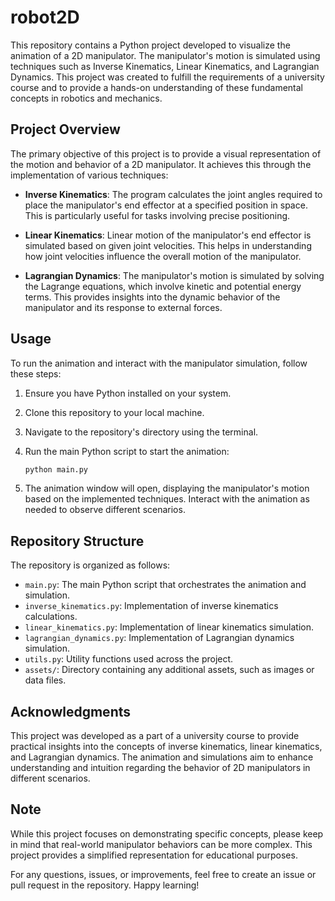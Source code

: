# robot2D

This repository contains a Python project developed to visualize the animation of a 2D manipulator. The manipulator's motion is simulated using techniques such as Inverse Kinematics, Linear Kinematics, and Lagrangian Dynamics. This project was created to fulfill the requirements of a university course and to provide a hands-on understanding of these fundamental concepts in robotics and mechanics.

## Project Overview

The primary objective of this project is to provide a visual representation of the motion and behavior of a 2D manipulator. It achieves this through the implementation of various techniques:

- **Inverse Kinematics**: The program calculates the joint angles required to place the manipulator's end effector at a specified position in space. This is particularly useful for tasks involving precise positioning.

- **Linear Kinematics**: Linear motion of the manipulator's end effector is simulated based on given joint velocities. This helps in understanding how joint velocities influence the overall motion of the manipulator.

- **Lagrangian Dynamics**: The manipulator's motion is simulated by solving the Lagrange equations, which involve kinetic and potential energy terms. This provides insights into the dynamic behavior of the manipulator and its response to external forces.

## Usage

To run the animation and interact with the manipulator simulation, follow these steps:

1. Ensure you have Python installed on your system.
2. Clone this repository to your local machine.
3. Navigate to the repository's directory using the terminal.
4. Run the main Python script to start the animation:

   ```bash
   python main.py
   ```

5. The animation window will open, displaying the manipulator's motion based on the implemented techniques. Interact with the animation as needed to observe different scenarios.

## Repository Structure

The repository is organized as follows:

- `main.py`: The main Python script that orchestrates the animation and simulation.
- `inverse_kinematics.py`: Implementation of inverse kinematics calculations.
- `linear_kinematics.py`: Implementation of linear kinematics simulation.
- `lagrangian_dynamics.py`: Implementation of Lagrangian dynamics simulation.
- `utils.py`: Utility functions used across the project.
- `assets/`: Directory containing any additional assets, such as images or data files.

## Acknowledgments

This project was developed as a part of a university course to provide practical insights into the concepts of inverse kinematics, linear kinematics, and Lagrangian dynamics. The animation and simulations aim to enhance understanding and intuition regarding the behavior of 2D manipulators in different scenarios.

## Note

While this project focuses on demonstrating specific concepts, please keep in mind that real-world manipulator behaviors can be more complex. This project provides a simplified representation for educational purposes.

For any questions, issues, or improvements, feel free to create an issue or pull request in the repository. Happy learning!
